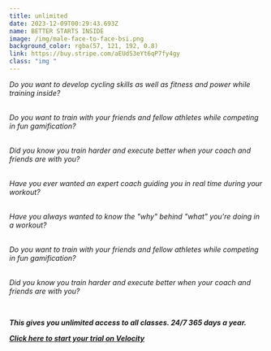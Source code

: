 ```yaml
---
title: unlimited
date: 2023-12-09T00:29:43.693Z
name: BETTER STARTS INSIDE
image: /img/male-face-to-face-bsi.png
background_color: rgba(57, 121, 192, 0.8)
link: https://buy.stripe.com/aEUdS3eYt6qP7fy4gy
class: "img "
---
```

*Do you want to develop cycling skills as well as fitness and power while training inside?*

*\
Do you want to train with your friends and fellow athletes while competing in fun gamification?*

*\
Did you know you train harder and execute better when your coach and friends are with you?*

*\
Have you ever wanted an expert coach guiding you in real time during your workout?*

*\
Have you always wanted to know the "why" behind "what" you're doing in a workout?*

*\
Do you want to train with your friends and fellow athletes while competing in fun gamification?*

*\
Did you know you train harder and execute better when your coach and friends are with you?*

*<br/>*

***This gives you unlimited access to all classes. 24/7 365 days a year.***

***[Click here to start your trial on Velocity](https://app.vqvelocity.com/join?a=4o1rcm)***
